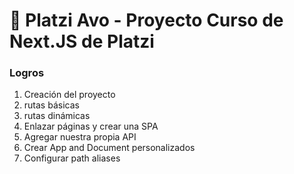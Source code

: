 # 🥑 Platzi Avo - Proyecto Curso de Next.JS de Platzi

### Logros

1. Creación del proyecto
2. rutas básicas
3. rutas dinámicas
4. Enlazar páginas y crear una SPA
5. Agregar nuestra propia API
7. Crear App and Document personalizados
8. Configurar path aliases

